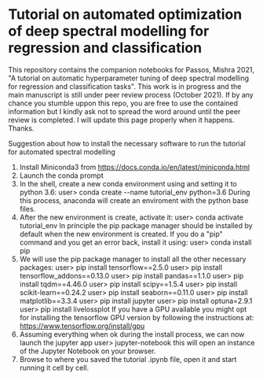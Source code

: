 # Tutorial on automated optimization of deep spectral modelling for regression and classification
 This repository contains the companion notebooks for Passos, Mishra 2021, "A tutorial on automatic hyperparameter tuning of deep spectral modelling for regression and classification tasks". This work is in progress and the main manuscript is still under peer review process (October 2021). If by any chance you stumble uppon this repo, you are free to use the contained information but I kindly ask not to spread the word around until the peer review is completed. I will update this page properly when it happens. Thanks.
 
 
Suggestion about how to install the necessary software to run the tutorial for automated spectral modelling

1) Install Miniconda3 from https://docs.conda.io/en/latest/miniconda.html
2) Launch the conda prompt
3) In the shell, create a new conda environment using and setting it to python 3.6:
user> conda create --name tutorial_env python=3.6
During this process, anaconda will create an enviroment with the python base files.
4) After the new environment is create, activate it:
user> conda activate tutorial_env
In principle the pip package manager should be installed by default when the new environment is created. If you do a "pip" command and you get an error back, install it using:
user> conda install pip
5) We will use the pip package manager to install all the other necessary packages:
user> pip install tensorflow==2.5.0
user> pip install tensorflow_addons==0.13.0
user> pip install pandas==1.1.0
user> pip install tqdm==4.46.0
user> pip install scipy==1.5.4
user> pip install scikit-learn==0.24.2
user> pip install seaborn==0.11.0
user> pip install matplotlib==3.3.4
user> pip install jupyter
user> pip install optuna=2.9.1
user> pip install livelossplot
If you have a GPU available you might opt for installing the tensorflow GPU version by following the instructions at: https://www.tensorflow.org/install/gpu
6) Assuming everything when ok during the install process, we can now launch the jupyter app
	user> jupyter-notebook
this will open an instance of the Jupyter Notebook on your browser.
7) Browse to where you saved the tutorial .ipynb file, open it and start running it cell by cell.
